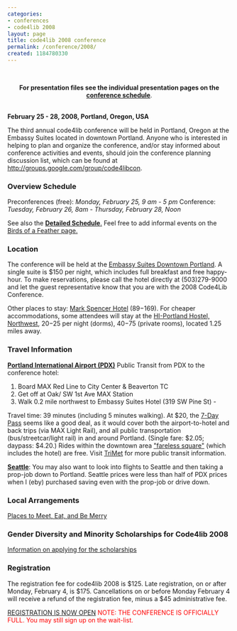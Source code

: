 ```yaml
---
categories:
- conferences
- code4lib 2008
layout: page
title: code4lib 2008 conference
permalink: /conference/2008/
created: 1184780330
---
```

<br><center><strong>For presentation files see the individual presentation pages on the <a href="/conference/2008/schedule">conference schedule</a></strong>.</center><br/>

<b>February 25 - 28, 2008, Portland, Oregon, USA</b>

The third annual code4lib conference will be held in Portland, Oregon at the Embassy Suites located in downtown Portland. Anyone who is interested in helping to plan and organize the conference, and/or stay informed about conference activities and events, should join the conference planning discussion list, which can be found at <a href="http://groups.google.com/group/code4libcon">http://groups.google.com/group/code4libcon</a>.

<h3>Overview Schedule</h3>

Preconferences (free): <em>Monday, February 25, 9 am - 5 pm</em>
Conference: <em>Tuesday, February 26, 8am</em> - <em>Thursday, February 28, Noon</em>

See also the <a href="/conference/2008/schedule"><b>Detailed Schedule</b>.</a> Feel free to add informal events on the <a href="http://groups.google.com/group/code4libcon/web/birds-of-a-feather">Birds of a Feather page.</a>
<!--break-->

<h3>Location</h3>

The conference will be held at the <a href="http://embassysuites1.hilton.com/en_US/es/hotel/PDXPSES-Embassy-Suites-Portland-Downtown-Oregon/index.do">Embassy Suites Downtown Portland</a>. A single suite is $150 per night, which includes full breakfast and free happy-hour. To make reservations, please call the hotel directly at (503)279-9000 and let the guest representative know that you are with the 2008 Code4Lib Conference.

Other places to stay: <a href="http://www.markspencer.com/">Mark Spencer Hotel</a> ($89-$169). For cheaper accommodations, some attendees will stay at the <a href="http://www.nwportlandhostel.com/">HI-Portland Hostel, Northwest</a>, $20-$25 per night (dorms), $40-$75 (private rooms), located 1.25 miles away.

<h3>Travel Information</h3>

<b><a href="http://www.flypdx.com/">Portland International Airport (PDX)</a></b>
Public Transit from PDX to the conference hotel:
<ol>
    <li> Board MAX Red Line to City Center & Beaverton TC
    <li> Get off at Oak/ SW 1st Ave MAX Station
    <li>Walk 0.2 mile northwest to Embassy Suites Hotel (319 SW Pine St) -
</ol>
Travel time: 39 minutes (including 5 minutes walking). At $20, the <a href="http://www.trimet.org/7daypass/index.htm">7-Day Pass</a> seems like a good deal, as it would cover both the airport-to-hotel and back trips (via MAX Light Rail), and all public transportation (bus/streetcar/light rail) in and around Portland.  (Single fare: $2.05; daypass: $4.20.) Rides within the downtown area <a href="http://www.trimet.org/fares/fareless.htm">"fareless square"</a> (which includes the hotel) are free. Visit <a href="http://www.trimet.org/index.htm">TriMet</a> for more public transit information.


<b><a href="http://www.portseattle.org/seatac/">Seattle</a></b>: You may also want to look into flights to Seattle and then taking a prop-job down to Portland. Seattle prices were less than half of PDX prices when I (eby) purchased saving even with the prop-job or drive down.



<h3>Local Arrangements</h3>

<a href="http://groups.google.com/group/code4libcon/web/portland-in-late-february">Places to Meet, Eat, and Be Merry</a>

<h3>Gender Diversity and Minority Scholarships for Code4lib 2008</h3>

<a href="/conference/2008/scholarship/">Information on applying for the scholarships</a>



<h3>Registration</h3>

The registration fee for code4lib 2008 is $125.
Late registration, on or after Monday, February 4, is $175.
Cancellations on or before Monday February 4 will receive a refund of the registration fee, minus a $45 administrative fee.

<a href="https://secure.oregonstate.edu/ocs/register.php?event=274">REGISTRATION IS NOW OPEN</a>
<font color="red">NOTE: THE CONFERENCE IS OFFICIALLY FULL. You may still sign up on the wait-list.</font>
